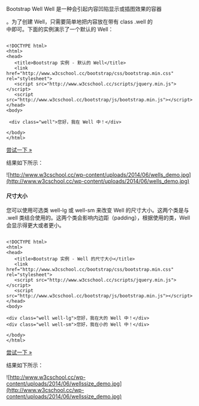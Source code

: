  Bootstrap Well
 Well 是一种会引起内容凹陷显示或插图效果的容器 <div>。为了创建 Well，只需要简单地把内容放在带有 class .well 的 <div> 中即可。下面的实例演示了一个默认的 Well：

 
```

<!DOCTYPE html>
<html>
<head>
   <title>Bootstrap 实例 - 默认的 Well</title>
   <link href="http://www.w3cschool.cc/bootstrap/css/bootstrap.min.css" rel="stylesheet">
   <script src="http://www.w3cschool.cc/scripts/jquery.min.js"></script>
   <script src="http://www.w3cschool.cc/bootstrap/js/bootstrap.min.js"></script>
</head>
<body>

 <div class="well">您好，我在 Well 中！</div>

</body>
</html>

```
 [尝试一下 »](http://www.w3cschool.cc/try/tryit.php?filename=bootstrap3-wells)

 结果如下所示：

  ![http://www.w3cschool.cc/wp-content/uploads/2014/06/wells_demo.jpg](http://www.w3cschool.cc/wp-content/uploads/2014/06/wells_demo.jpg)


 
#### 尺寸大小

 您可以使用可选类 well-lg 或 well-sm 来改变 Well 的尺寸大小。这两个类是与 .well 类结合使用的。这两个类会影响内边距（padding），根据使用的类，Well 会显示得更大或者更小。

 
```

<!DOCTYPE html>
<html>
<head>
   <title>Bootstrap 实例 - Well 的尺寸大小</title>
   <link href="http://www.w3cschool.cc/bootstrap/css/bootstrap.min.css" rel="stylesheet">
   <script src="http://www.w3cschool.cc/scripts/jquery.min.js"></script>
   <script src="http://www.w3cschool.cc/bootstrap/js/bootstrap.min.js"></script>
</head>
<body>

<div class="well well-lg">您好，我在大的 Well 中！</div>
<div class="well well-sm">您好，我在小的 Well 中！</div>

</body>
</html>

```
 [尝试一下 »](http://www.w3cschool.cc/try/tryit.php?filename=bootstrap3-wells-size)

 结果如下所示：

  ![http://www.w3cschool.cc/wp-content/uploads/2014/06/wellssize_demo.jpg](http://www.w3cschool.cc/wp-content/uploads/2014/06/wellssize_demo.jpg)


 

